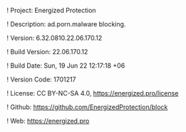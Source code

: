 ! Project: Energized Protection

! Description: ad.porn.malware blocking.

! Version: 6.32.0810.22.06.170.12

! Build Version: 22.06.170.12

! Build Date: Sun, 19 Jun 22 12:17:18 +06

! Version Code: 1701217

! License: CC BY-NC-SA 4.0, https://energized.pro/license

! Github: https://github.com/EnergizedProtection/block

! Web: https://energized.pro
